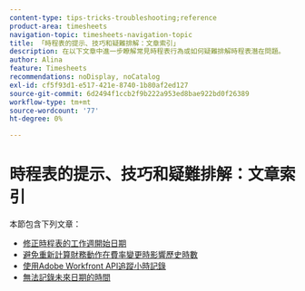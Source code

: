 ```yaml
---
content-type: tips-tricks-troubleshooting;reference
product-area: timesheets
navigation-topic: timesheets-navigation-topic
title: 「時程表的提示、技巧和疑難排解：文章索引」
description: 在以下文章中進一步瞭解常見時程表行為或如何疑難排解時程表潛在問題。
author: Alina
feature: Timesheets
recommendations: noDisplay, noCatalog
exl-id: cf5f93d1-e517-421e-8740-1b80af2ed127
source-git-commit: 6d2494f1ccb2f9b222a953ed8bae922bd0f26389
workflow-type: tm+mt
source-wordcount: '77'
ht-degree: 0%

---
```


# 時程表的提示、技巧和疑難排解：文章索引

本節包含下列文章：

* [修正時程表的工作週開始日期](../../timesheets/tips-tricks-and-troubleshooting/correct-start-day-of-work-week.md)
* [避免重新計算財務動作在費率變更時影響歷史時數](../../timesheets/tips-tricks-and-troubleshooting/prevent-recalculate-finance-action.md)
* [使用Adobe Workfront API追蹤小時記錄](../../timesheets/tips-tricks-and-troubleshooting/track-hour-records-with-wfapi.md)
* [無法記錄未來日期的時間](../../timesheets/tips-tricks-and-troubleshooting/unable-to-log-time-future-dates.md)
